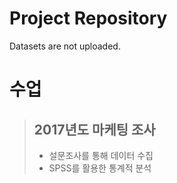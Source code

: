 # Project Repository
Datasets are not uploaded.


# 수업
> ## 2017년도 마케팅 조사
> - 설문조사를 통해 데이터 수집
> - SPSS를 활용한 통계적 분석
